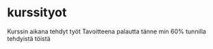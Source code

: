 # kurssityot
Kurssin aikana tehdyt työt
Tavoitteena palautta tänne min 60% tunnilla tehdyistä töistä
